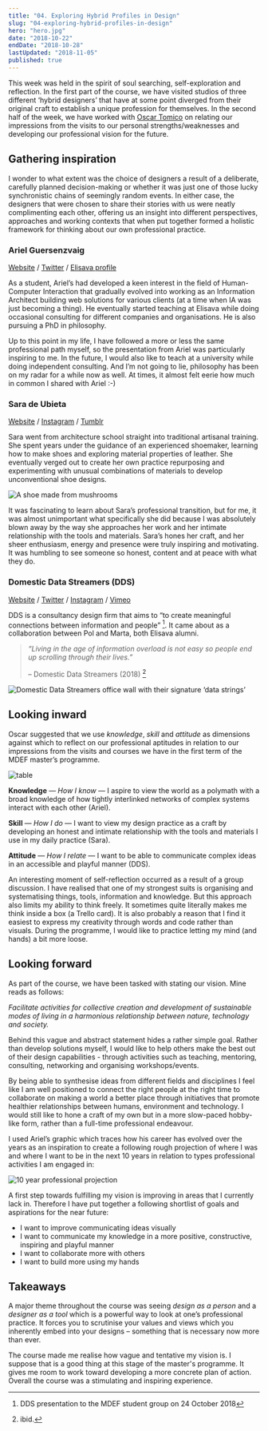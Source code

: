 ```yaml
---
title: "04. Exploring Hybrid Profiles in Design"
slug: "04-exploring-hybrid-profiles-in-design"
hero: "hero.jpg"
date: "2018-10-22"
endDate: "2018-10-28"
lastUpdated: "2018-11-05"
published: true
---
```


This week was held in the spirit of soul searching, self-exploration and reflection. In the first part of the course, we have visited studios of three different ‘hybrid designers’ that have at some point diverged from their original craft to establish a unique profession for themselves. In the second half of the week, we have worked with [Oscar Tomico](http://www.elisava.net/en/center/professorate/oscar-tomico-plasencia) on relating our impressions from the visits to our personal strengths/weaknesses and developing our professional vision for the future.

## Gathering inspiration

I wonder to what extent was the choice of designers a result of a deliberate, carefully planned decision-making or whether it was just one of those lucky synchronistic chains of seemingly random events. In either case, the designers that were chosen to share their stories with us were neatly complimenting each other, offering us an insight into different perspectives, approaches and working contexts that when put together formed a holistic framework for thinking about our own professional practice.


### Ariel Guersenzvaig

[Website](https://interacciones.org/) / [Twitter](https://twitter.com/interacciones) / [Elisava profile](http://www.elisava.net/en/center/professorate/ariel-guersenzvaig)

As a student, Ariel’s had developed a keen interest in the field of Human-Computer Interaction that gradually evolved into working as an Information Architect building web solutions for various clients (at a time when IA was just becoming a thing). He eventually started teaching at Elisava while doing occasional consulting for different companies and organisations. He is also pursuing a PhD in philosophy.

Up to this point in my life, I have followed a more or less the same professional path myself, so the presentation from Ariel was particularly inspiring to me. In the future, I would also like to teach at a university while doing independent consulting. And I’m not going to lie, philosophy has been on my radar for a while now as well. At times, it almost felt eerie how much in common I shared with Ariel :-)  


### Sara de Ubieta

[Website](http://www.deubieta.com/) / [Instagram](https://www.instagram.com/sara_deubieta) / [Tumblr](http://deubieta.tumblr.com/)
 
Sara went from architecture school straight into traditional artisanal training. She spent years under the guidance of an experienced shoemaker, learning how to make shoes and exploring material properties of leather. She eventually verged out to create her own practice repurposing and experimenting with unusual combinations of materials to develop unconventional shoe designs.

![A shoe made from mushrooms](mushroom-shoe.jpeg "One of Sara‘s material experiments - a shoe made of mushrooms which I found absolutely fascinating given my interest in potential uses of mycelium for various sustainable modes of living.")

It was fascinating to learn about Sara’s professional transition, but for me, it was almost unimportant what specifically she did because I was absolutely blown away by the way she approaches her work and her intimate relationship with the tools and materials. Sara’s hones her craft, and her sheer enthusiasm, energy and presence were truly inspiring and motivating. It was humbling to see someone so honest, content and at peace with what they do.


### Domestic Data Streamers (DDS)

[Website](http://domesticstreamers.com/) / [Twitter](https://twitter.com/domesticstream) / [Instagram](https://www.instagram.com/domesticdatastreamers/) / [Vimeo](https://vimeo.com/domesticdatastreamers)

DDS is a consultancy design firm that aims to “to create meaningful connections between information and people” [^1]. It came about as a collaboration between Pol and Marta, both Elisava alumni.


> *“Living in the age of information overload is not easy so people end up scrolling through their lives.”*
> 
> – Domestic Data Streamers (2018) [^2] 

![Domestic Data Streamers office wall with their signature ‘data strings’](data-strings.jpg "DDS office wall with their signature ‘data strings’")



## Looking inward

Oscar suggested that we use *knowledge*, *skill* and *attitude* as dimensions against which to reflect on our professional aptitudes in relation to our impressions from the visits and courses we have in the first term of the MDEF master’s programme.


![table](table.jpg "Assessing professional dimensions")


**Knowledge** — *How I know* — I aspire to view the world as a polymath with a broad knowledge of how tightly interlinked networks of complex systems interact with each other (Ariel).

**Skill** — *How I do* — I want to view my design practice as a craft by developing an honest and intimate relationship with the tools and materials I use in my daily practice (Sara).

**Attitude** — *How I relate* — I want to be able to communicate complex ideas in an accessible and playful manner (DDS).

An interesting moment of self-reflection occurred as a result of a group discussion. I have realised that one of my strongest suits is organising and systematising things, tools, information and knowledge. But this approach also limits my ability to think freely. It sometimes quite literally makes me think inside a box (a Trello card). It is also probably a reason that I find it easiest to express my creativity through words and code rather than visuals. During the programme, I would like to practice letting my mind (and hands) a bit more loose.

## Looking forward

As part of the course, we have been tasked with stating our vision. Mine reads as follows:

*Facilitate activities for collective creation and development of sustainable modes of living in a harmonious relationship between nature, technology and society.*

Behind this vague and abstract statement hides a rather simple goal. Rather than develop solutions myself, I would like to help others make the best out of their design capabilities - through activities such as teaching, mentoring, consulting, networking and organising workshops/events.

By being able to synthesise ideas from different fields and disciplines I feel like I am well positioned to connect the right people at the right time to collaborate on making a world a better place through initiatives that promote healthier relationships between humans, environment and technology. I would still like to hone a craft of my own but in a more slow-paced hobby-like form, rather than a full-time professional endeavour. 

I used Ariel’s graphic which traces how his career has evolved over the years as an inspiration to create a following rough projection of where I was and where I want to be in the next 10 years in relation to types professional activities I am engaged in:

![10 year professional projection](projection.jpg "A 10 year projection of professional activities")

A first step towards fulfilling my vision is improving in areas that I currently lack in. Therefore I have put together a following shortlist of goals and aspirations for the near future:

- I want to improve communicating ideas visually
- I want to communicate my knowledge in a more positive, constructive, inspiring and playful manner
- I want to collaborate more with others
- I want to build more using my hands



## Takeaways

A major theme throughout the course was seeing *design as a person* and a *designer as a tool* which is a powerful way to look at one’s professional practice. It forces you to scrutinise your values and views which you inherently embed into your designs – something that is necessary now more than ever.

The course made me realise how vague and tentative my vision is. I suppose that is a good thing at this stage of the master's programme. It gives me room to work toward developing a more concrete plan of action. Overall the course was a stimulating and inspiring experience.


[^1]: DDS presentation to the MDEF student group on 24 October 2018
[^2]: ibid.

